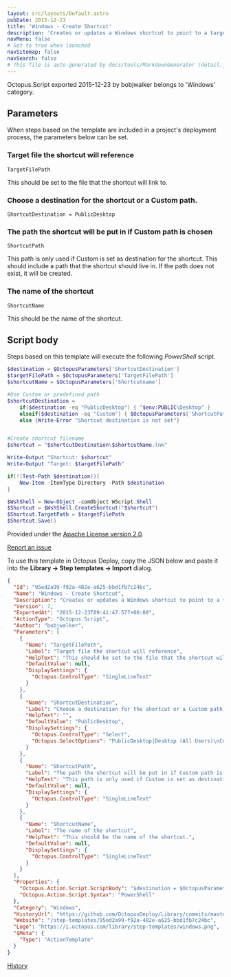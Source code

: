 ```yaml
---
layout: src/layouts/Default.astro
pubDate: 2015-12-23
title: 'Windows - Create Shortcut'
description: 'Creates or updates a Windows shortcut to point to a target file.'
navMenu: false
# Set to true when launched
navSitemap: false
navSearch: false
# This file is auto-generated by docs/tools/MarkdownGenerator (detail.js)
---
```


Octopus.Script exported 2015-12-23 by bobjwalker belongs to 'Windows' category.

## Parameters

When steps based on the template are included in a project's deployment process, the parameters below can be set.


<div class="param">

### Target file the shortcut will reference

`TargetFilePath`

This should be set to the file that the shortcut will link to.

</div>
        
<div class="param">

### Choose a destination for the shortcut or a Custom path.

`ShortcutDestination = PublicDesktop`



</div>
        
<div class="param">

### The path the shortcut will be put in if Custom path is chosen

`ShortcutPath`

This path is only used if Custom is set as destination for the shortcut. This should include a path that the shortcut should live in.  If the path does not exist, it will be created.

</div>
        
<div class="param">

### The name of the shortcut

`ShortcutName`

This should be the name of the shortcut.

</div>
        

## Script body

Steps based on this template will execute the following *PowerShell* script.

```powershell
$destination = $OctopusParameters['ShortcutDestination']
$targetFilePath = $OctopusParameters['TargetFilePath']
$shortcutName = $OctopusParameters['Shortcutname']

#Use Custom or predefined path
$shortcutDestination = 
    if($destination -eq "PublicDesktop") { "$env:PUBLIC\Desktop" }
    elseif($destination -eq "Custom") { $OctopusParameters['ShortcutPath'] }
    else {Write-Error "Shortcut destination is not set"}


#Create shortcut filename
$shortcut = "$shortcutDestination\$shortcutName.lnk"

Write-Output "Shortcut: $shortcut"
Write-Output "Target: $targetFilePath"

if(!(Test-Path $destination)){
    New-Item -ItemType Directory -Path $destination
}

$WshShell = New-Object -comObject WScript.Shell
$Shortcut = $WshShell.CreateShortcut("$shortcut")
$Shortcut.TargetPath = $targetFilePath
$Shortcut.Save()
```

Provided under the [Apache License version 2.0](https://github.com/OctopusDeploy/Library/blob/master/LICENSE.txt).

[Report an issue](https://github.com/OctopusDeploy/Library/issues/new?assignees=&labels=&projects=&template=bug-report.yml&title=Issue%20with%20Windows%20-%20Create%20Shortcut&step-template=Windows%20-%20Create%20Shortcut)

<div class="get-json">

To use this template in Octopus Deploy, copy the JSON below and paste it into the **Library → Step templates → Import** dialog.

```json
{
  "Id": "95ed2a99-f92a-482e-a625-bbd1fb7c24bc",
  "Name": "Windows - Create Shortcut",
  "Description": "Creates or updates a Windows shortcut to point to a target file.",
  "Version": 7,
  "ExportedAt": "2015-12-23T09:41:47.577+00:00",
  "ActionType": "Octopus.Script",
  "Author": "bobjwalker",
  "Parameters": [
    {
      "Name": "TargetFilePath",
      "Label": "Target file the shortcut will reference",
      "HelpText": "This should be set to the file that the shortcut will link to.",
      "DefaultValue": null,
      "DisplaySettings": {
        "Octopus.ControlType": "SingleLineText"
      }
    },
    {
      "Name": "ShortcutDestination",
      "Label": "Choose a destination for the shortcut or a Custom path.",
      "HelpText": "",
      "DefaultValue": "PublicDesktop",
      "DisplaySettings": {
        "Octopus.ControlType": "Select",
        "Octopus.SelectOptions": "PublicDesktop|Desktop (All Users)\nCustom|Custom"
      }
    },
    {
      "Name": "ShortcutPath",
      "Label": "The path the shortcut will be put in if Custom path is chosen",
      "HelpText": "This path is only used if Custom is set as destination for the shortcut. This should include a path that the shortcut should live in.  If the path does not exist, it will be created.",
      "DefaultValue": null,
      "DisplaySettings": {
        "Octopus.ControlType": "SingleLineText"
      }
    },
    {
      "Name": "ShortcutName",
      "Label": "The name of the shortcut",
      "HelpText": "This should be the name of the shortcut.",
      "DefaultValue": null,
      "DisplaySettings": {
        "Octopus.ControlType": "SingleLineText"
      }
    }
  ],
  "Properties": {
    "Octopus.Action.Script.ScriptBody": "$destination = $OctopusParameters['ShortcutDestination']\n$targetFilePath = $OctopusParameters['TargetFilePath']\n$shortcutName = $OctopusParameters['Shortcutname']\n\n#Use Custom or predefined path\n$shortcutDestination = \n    if($destination -eq \"PublicDesktop\") { \"$env:PUBLIC\\Desktop\" }\n    elseif($destination -eq \"Custom\") { $OctopusParameters['ShortcutPath'] }\n    else {Write-Error \"Shortcut destination is not set\"}\n\n\n#Create shortcut filename\n$shortcut = \"$shortcutDestination\\$shortcutName.lnk\"\n\nWrite-Output \"Shortcut: $shortcut\"\nWrite-Output \"Target: $targetFilePath\"\n\nif(!(Test-Path $destination)){\n    New-Item -ItemType Directory -Path $destination\n}\n\n$WshShell = New-Object -comObject WScript.Shell\n$Shortcut = $WshShell.CreateShortcut(\"$shortcut\")\n$Shortcut.TargetPath = $targetFilePath\n$Shortcut.Save()",
    "Octopus.Action.Script.Syntax": "PowerShell"
  },
  "Category": "Windows",
  "HistoryUrl": "https://github.com/OctopusDeploy/Library/commits/master/step-templates//opt/buildagent/work/75443764cd38076d/step-templates/windows-create-shortcut.json",
  "Website": "/step-templates/95ed2a99-f92a-482e-a625-bbd1fb7c24bc",
  "Logo": "https://i.octopus.com/library/step-templates/windows.png",
  "$Meta": {
    "Type": "ActionTemplate"
  }
}
```

[History](https://github.com/OctopusDeploy/Library/commits/master/step-templates/https://github.com/OctopusDeploy/Library/commits/master/step-templates//opt/buildagent/work/75443764cd38076d/step-templates/windows-create-shortcut.json)

</div>
